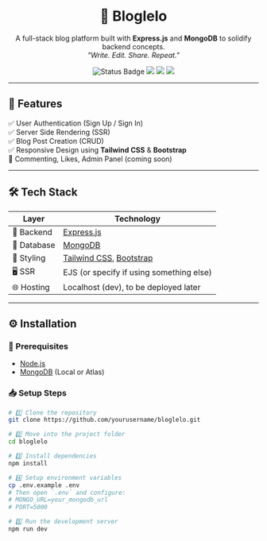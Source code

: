 <h1 align="center">📝 Bloglelo</h1>
<p align="center">
  A full-stack blog platform built with <b>Express.js</b> and <b>MongoDB</b> to solidify backend concepts.
  <br />
  <i>"Write. Edit. Share. Repeat."</i>
</p>

<p align="center">
  <img src="https://img.shields.io/badge/status-in%20progress-yellow" alt="Status Badge" />
  <img src="https://img.shields.io/badge/backend-Express.js-informational" />
  <img src="https://img.shields.io/badge/database-MongoDB-brightgreen" />
  <img src="https://img.shields.io/badge/styling-Bootstrap%20%26%20Tailwind-blueviolet" />
</p>

---

## 🌟 Features

✅ User Authentication (Sign Up / Sign In)  
✅ Server Side Rendering (SSR)  
✅ Blog Post Creation (CRUD)  
✅ Responsive Design using **Tailwind CSS** & **Bootstrap**  
🚧 Commenting, Likes, Admin Panel (coming soon)

---

## 🛠️ Tech Stack

| Layer       | Technology                       |
|-------------|-----------------------------------|
| 🧠 Backend   | [Express.js](https://expressjs.com) |
| 💾 Database | [MongoDB](https://mongodb.com)       |
| 🎨 Styling  | [Tailwind CSS](https://tailwindcss.com), [Bootstrap](https://getbootstrap.com) |
| 🖥️ SSR      | EJS (or specify if using something else) |
| 🌐 Hosting  | Localhost (dev), to be deployed later |

---

## ⚙️ Installation

### 🔧 Prerequisites

- [Node.js](https://nodejs.org/)
- [MongoDB](https://www.mongodb.com/) (Local or Atlas)

### 📥 Setup Steps

```bash
# 1️⃣ Clone the repository
git clone https://github.com/yourusername/bloglelo.git

# 2️⃣ Move into the project folder
cd bloglelo

# 3️⃣ Install dependencies
npm install

# 4️⃣ Setup environment variables
cp .env.example .env
# Then open `.env` and configure:
# MONGO_URL=your_mongodb_url
# PORT=5000

# 5️⃣ Run the development server
npm run dev
